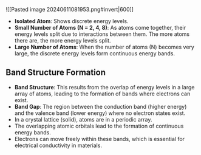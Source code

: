 ![[Pasted image 20240611081953.png#invert|600]]
- **Isolated Atom**: Shows discrete energy levels.
- **Small Number of Atoms (N = 2, 4, 8)**: As atoms come together, their energy levels split due to interactions between them. The more atoms there are, the more energy levels split.
- **Large Number of Atoms**: When the number of atoms (N) becomes very large, the discrete energy levels form continuous energy bands.

## Band Structure Formation
- **Band Structure**: This results from the overlap of energy levels in a large array of atoms, leading to the formation of bands where electrons can exist.
- **Band Gap**: The region between the conduction band (higher energy) and the valence band (lower energy) where no electron states exist.
- In a crystal lattice (solid), atoms are in a periodic array.
- The overlapping atomic orbitals lead to the formation of continuous energy bands.
- Electrons can move freely within these bands, which is essential for electrical conductivity in materials.